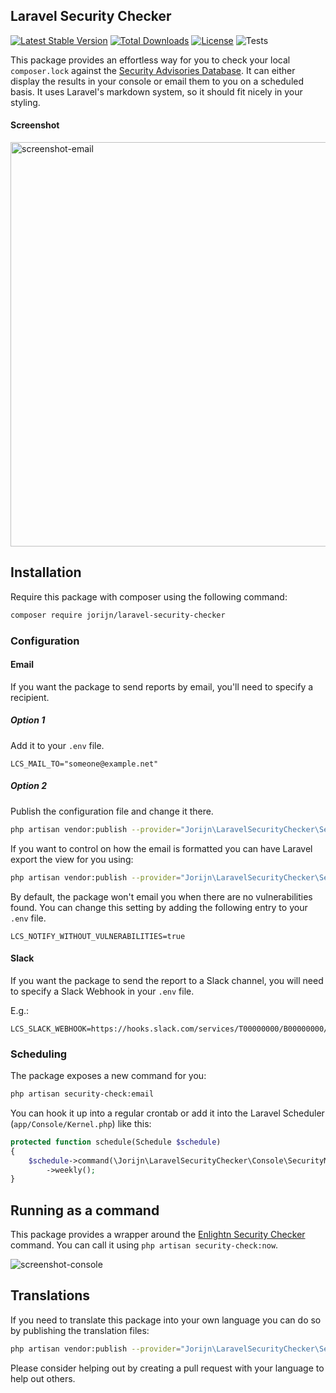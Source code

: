 ## Laravel Security Checker
[![Latest Stable Version](https://img.shields.io/packagist/v/jorijn/laravel-security-checker.svg)](https://packagist.org/packages/jorijn/laravel-security-checker)
[![Total Downloads](https://img.shields.io/packagist/dt/jorijn/laravel-security-checker.svg)](https://packagist.org/packages/jorijn/laravel-security-checker)
[![License](https://img.shields.io/github/license/jorijn/laravel-security-checker.svg)](https://packagist.org/packages/jorijn/laravel-security-checker)
![Tests](https://github.com/Jorijn/laravel-security-checker/workflows/tests/badge.svg)

This package provides an effortless way for you to check your local `composer.lock` against the [Security Advisories Database](https://github.com/FriendsOfPHP/security-advisories). 
It can either display the results in your console or email them to you on a scheduled basis. It uses Laravel's markdown system, so it should fit nicely in your styling. 

#### Screenshot
<img width="647" alt="screenshot-email" src="https://user-images.githubusercontent.com/85466/28497517-9e41580e-6f89-11e7-9c4e-0ebf713add6a.png">

## Installation
Require this package with composer using the following command:

```bash
composer require jorijn/laravel-security-checker
```

### Configuration

#### Email
If you want the package to send reports by email, you'll need to specify a recipient.

##### Option 1
Add it to your `.env` file.

```
LCS_MAIL_TO="someone@example.net"
```

##### Option 2
Publish the configuration file and change it there.

```bash
php artisan vendor:publish --provider="Jorijn\LaravelSecurityChecker\ServiceProvider" --tag="config"
```

If you want to control on how the email is formatted you can have Laravel export the view for you using:

```bash
php artisan vendor:publish --provider="Jorijn\LaravelSecurityChecker\ServiceProvider" --tag="views"
```

By default, the package won't email you when there are no vulnerabilities found. You can change this setting by adding the following entry to your `.env` file.

```
LCS_NOTIFY_WITHOUT_VULNERABILITIES=true
```

#### Slack
If you want the package to send the report to a Slack channel, you will need to specify a Slack Webhook
in your `.env` file.

E.g.:

```
LCS_SLACK_WEBHOOK=https://hooks.slack.com/services/T00000000/B00000000/XXXXXXXXXXXXXXXXXXXXXXXX
```

### Scheduling
The package exposes a new command for you:

```bash
php artisan security-check:email
```

You can hook it up into a regular crontab or add it into the Laravel Scheduler (`app/Console/Kernel.php`) like this:

```php
protected function schedule(Schedule $schedule)
{
    $schedule->command(\Jorijn\LaravelSecurityChecker\Console\SecurityMailCommand::class)
        ->weekly();
}
```

## Running as a command
This package provides a wrapper around the [Enlightn Security Checker](https://github.com/enlightn/security-checker) command. You can call it using `php artisan security-check:now`.
 
![screenshot-console](https://user-images.githubusercontent.com/85466/28452254-17f3476e-6df2-11e7-9e5e-1c3d52b57722.png)

## Translations
If you need to translate this package into your own language you can do so by publishing the translation files:

```bash
php artisan vendor:publish --provider="Jorijn\LaravelSecurityChecker\ServiceProvider" --tag="translations"
```

Please consider helping out by creating a pull request with your language to help out others.
